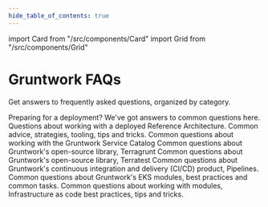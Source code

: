 ```yaml
---
hide_table_of_contents: true
---
```


import Card from "/src/components/Card"
import Grid from "/src/components/Grid"

# Gruntwork FAQs

Get answers to frequently asked questions, organized by category.

<Grid cols={2}>
  <Card
    title="Reference Architecture Pre-Deployment"
    href="/faq/ref-arch-predeployment"
  >
    Preparing for a deployment? We've got answers to common questions here. 
  </Card>
  <Card
    title="Reference Architecture"
    href="/faq/ref-arch"
  >
    Questions about working with a deployed Reference Architecture. 
  </Card>
  <Card
    title="DevOps Best Practices"
    href="/faq/devops-general"
  >
    Common advice, strategies, tooling, tips and tricks. 
  </Card>
  <Card
    title="Service Catalog FAQ"
    href="/faq/service-catalog"
  >
    Common questions about working with the Gruntwork Service Catalog
  </Card>
  <Card
    title="Terragrunt"
    href="/faq/terragrunt"
  >
    Common questions about Gruntwork's open-source library, Terragrunt 
  </Card>
  <Card
    title="Terratest"
    href="/faq/terratest"
  >
    Common questions about Gruntwork's open-source library, Terratest 
  </Card>
  <Card
    title="Pipelines"
    href="/faq/pipelines"
  >
    Common questions about Gruntwork's continuous integration and delivery (CI/CD) product, Pipelines.  
  </Card>
  <Card
    title="EKS"
    href="/faq/eks"
  >
    Common questions about Gruntwork's EKS modules, best practices and common tasks.  
  </Card>
<Card
    title="Infrastructure as Code (IaC) and modules"
    href="/faq/iac-general"
  >
    Common questions about working with modules, Infrastructure as code best practices, tips and tricks. 
  </Card>

</Grid>


<!-- ##DOCS-SOURCER-START
{"sourcePlugin":"local-copier","hash":"dbdf6417d65b463c42d8decdbed70717"}
##DOCS-SOURCER-END -->
